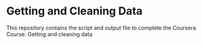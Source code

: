# Getting and Cleaning Data

This repository contains the script and output file to complete the Coursera Course: Getting and cleaning data
